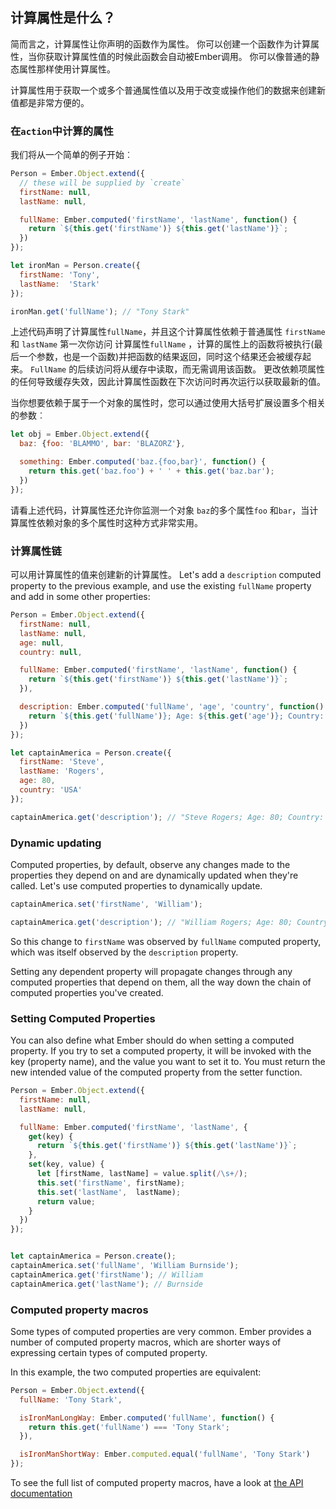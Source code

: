 ## 计算属性是什么？

简而言之，计算属性让你声明的函数作为属性。 你可以创建一个函数作为计算属性，当你获取计算属性值的时候此函数会自动被Ember调用。 你可以像普通的静态属性那样使用计算属性。

计算属性用于获取一个或多个普通属性值以及用于改变或操作他们的数据来创建新值都是非常方便的。

### 在`action`中计算的属性

我们将从一个简单的例子开始︰

```javascript
Person = Ember.Object.extend({
  // these will be supplied by `create`
  firstName: null,
  lastName: null,

  fullName: Ember.computed('firstName', 'lastName', function() {
    return `${this.get('firstName')} ${this.get('lastName')}`;
  })
});

let ironMan = Person.create({
  firstName: 'Tony',
  lastName:  'Stark'
});

ironMan.get('fullName'); // "Tony Stark"
```

上述代码声明了计算属性`fullName`，并且这个计算属性依赖于普通属性 `firstName` 和 `lastName` 第一次你访问 计算属性`fullName` ，计算的属性上的函数将被执行(最后一个参数，也是一个函数)并把函数的结果返回，同时这个结果还会被缓存起来。 `FullName` 的后续访问将从缓存中读取，而无需调用该函数。 更改依赖项属性的任何导致缓存失效，因此计算属性函数在下次访问时再次运行以获取最新的值。

当你想要依赖于属于一个对象的属性时，您可以通过使用大括号扩展设置多个相关的参数︰

```javascript
let obj = Ember.Object.extend({
  baz: {foo: 'BLAMMO', bar: 'BLAZORZ'},

  something: Ember.computed('baz.{foo,bar}', function() {
    return this.get('baz.foo') + ' ' + this.get('baz.bar');
  })
});
```

请看上述代码，计算属性还允许你监测一个对象 `baz`的多个属性`foo` 和`bar`，当计算属性依赖对象的多个属性时这种方式非常实用。

### 计算属性链

可以用计算属性的值来创建新的计算属性。 Let's add a `description` computed property to the previous example, and use the existing `fullName` property and add in some other properties:

```javascript
Person = Ember.Object.extend({
  firstName: null,
  lastName: null,
  age: null,
  country: null,

  fullName: Ember.computed('firstName', 'lastName', function() {
    return `${this.get('firstName')} ${this.get('lastName')}`;
  }),

  description: Ember.computed('fullName', 'age', 'country', function() {
    return `${this.get('fullName')}; Age: ${this.get('age')}; Country: ${this.get('country')}`;
  })
});

let captainAmerica = Person.create({
  firstName: 'Steve',
  lastName: 'Rogers',
  age: 80,
  country: 'USA'
});

captainAmerica.get('description'); // "Steve Rogers; Age: 80; Country: USA"
```

### Dynamic updating

Computed properties, by default, observe any changes made to the properties they depend on and are dynamically updated when they're called. Let's use computed properties to dynamically update.

```javascript
captainAmerica.set('firstName', 'William');

captainAmerica.get('description'); // "William Rogers; Age: 80; Country: USA"
```

So this change to `firstName` was observed by `fullName` computed property, which was itself observed by the `description` property.

Setting any dependent property will propagate changes through any computed properties that depend on them, all the way down the chain of computed properties you've created.

### Setting Computed Properties

You can also define what Ember should do when setting a computed property. If you try to set a computed property, it will be invoked with the key (property name), and the value you want to set it to. You must return the new intended value of the computed property from the setter function.

```javascript
Person = Ember.Object.extend({
  firstName: null,
  lastName: null,

  fullName: Ember.computed('firstName', 'lastName', {
    get(key) {
      return `${this.get('firstName')} ${this.get('lastName')}`;
    },
    set(key, value) {
      let [firstName, lastName] = value.split(/\s+/);
      this.set('firstName', firstName);
      this.set('lastName',  lastName);
      return value;
    }
  })
});


let captainAmerica = Person.create();
captainAmerica.set('fullName', 'William Burnside');
captainAmerica.get('firstName'); // William
captainAmerica.get('lastName'); // Burnside
```

### Computed property macros

Some types of computed properties are very common. Ember provides a number of computed property macros, which are shorter ways of expressing certain types of computed property.

In this example, the two computed properties are equivalent:

```javascript
Person = Ember.Object.extend({
  fullName: 'Tony Stark',

  isIronManLongWay: Ember.computed('fullName', function() {
    return this.get('fullName') === 'Tony Stark';
  }),

  isIronManShortWay: Ember.computed.equal('fullName', 'Tony Stark')
});
```

To see the full list of computed property macros, have a look at [the API documentation](http://emberjs.com/api/classes/Ember.computed.html)